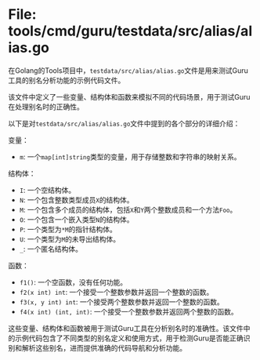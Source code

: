 # File: tools/cmd/guru/testdata/src/alias/alias.go

在Golang的Tools项目中，`testdata/src/alias/alias.go`文件是用来测试Guru工具的别名分析功能的示例代码文件。

该文件中定义了一些变量、结构体和函数来模拟不同的代码场景，用于测试Guru在处理别名时的正确性。

以下是对`testdata/src/alias/alias.go`文件中提到的各个部分的详细介绍：

变量：
- `m`: 一个`map[int]string`类型的变量，用于存储整数和字符串的映射关系。

结构体：
- `I`: 一个空结构体。
- `N`: 一个包含整数类型成员`X`的结构体。
- `M`: 一个包含多个成员的结构体，包括`X`和`Y`两个整数成员和一个方法`Foo`。
- `O`: 一个包含一个嵌入类型`N`的结构体。
- `P`: 一个类型为`*M`的指针结构体。
- `U`: 一个类型为`M`的未导出结构体。
- `_`: 一个匿名结构体。

函数：
- `f1()`: 一个空函数，没有任何功能。
- `f2(x int) int`: 一个接受一个整数参数并返回一个整数的函数。
- `f3(x, y int) int`: 一个接受两个整数参数并返回一个整数的函数。
- `f4(x int) (int, int)`: 一个接受一个整数参数并返回两个整数的函数。

这些变量、结构体和函数被用于测试Guru工具在分析别名时的准确性。该文件中的示例代码包含了不同类型的别名定义和使用方式，用于检测Guru是否能正确识别和解析这些别名，进而提供准确的代码导航和分析功能。

